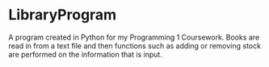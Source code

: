 # LibraryProgram
A program created in Python for my Programming 1 Coursework. Books are read in from a text file and then functions such as adding or removing stock are performed on the information that is input.
